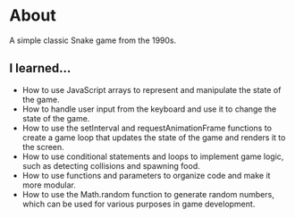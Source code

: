 # About

A simple classic Snake game from the 1990s.

## I learned...

- How to use JavaScript arrays to represent and manipulate the state of the game.
- How to handle user input from the keyboard and use it to change the state of the game.
- How to use the setInterval and requestAnimationFrame functions to create a game loop that updates the state of the game and   renders it to the screen.
- How to use conditional statements and loops to implement game logic, such as detecting collisions and spawning food.
- How to use functions and parameters to organize code and make it more modular.
- How to use the Math.random function to generate random numbers, which can be used for various purposes in game development.

